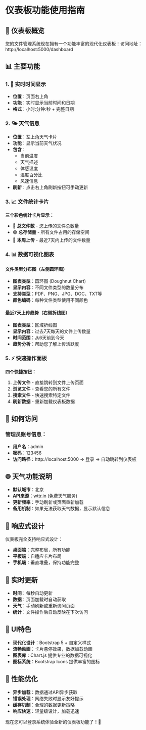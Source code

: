 # 仪表板功能使用指南

## 🎯 仪表板概览

您的文件管理系统现在拥有一个功能丰富的现代化仪表板！访问地址：http://localhost:5000/dashboard

## 📊 主要功能

### 1. 📅 实时时间显示
- **位置**：页面右上角
- **功能**：实时显示当前时间和日期
- **格式**：小时:分钟:秒 + 完整日期

### 2. 🌤️ 天气信息
- **位置**：左上角天气卡片
- **功能**：显示当前天气状况
- **包含**：
  - 当前温度
  - 天气描述
  - 体感温度
  - 湿度百分比
  - 风速信息
- **刷新**：点击右上角刷新按钮可手动更新

### 3. 📈 文件统计卡片
**三个彩色统计卡片显示：**
- 🔵 **总文件数** - 您上传的文件总数量
- 🟢 **总存储量** - 所有文件占用的存储空间
- 🔵 **本周上传** - 最近7天内上传的文件数量

### 4. 📊 数据可视化图表

#### 文件类型分布图（左侧圆环图）
- **图表类型**：圆环图 (Doughnut Chart)
- **显示内容**：不同文件类型的数量分布
- **支持类型**：PDF、PNG、JPG、DOC、TXT等
- **颜色编码**：每种文件类型使用不同颜色

#### 最近7天上传趋势（右侧折线图）
- **图表类型**：区域折线图
- **显示内容**：过去7天每天的文件上传数量
- **时间范围**：从6天前到今天
- **趋势分析**：帮助您了解上传活跃度

### 5. ⚡ 快速操作面板
**四个快捷按钮：**
1. **上传文件** - 直接跳转到文件上传页面
2. **浏览文件** - 查看您的所有文件
3. **搜索文件** - 快速搜索特定文件
4. **刷新数据** - 重新加载仪表板数据

## 🔑 如何访问

### 管理员账号信息：
- **用户名**：admin
- **密码**：123456
- **访问路径**：http://localhost:5000 → 登录 → 自动跳转到仪表板

## 🌐 天气功能说明

- **默认城市**：北京
- **API来源**：wttr.in (免费天气服务)
- **更新频率**：手动刷新或页面重新加载
- **备用机制**：如果无法获取天气数据，显示默认信息

## 📱 响应式设计

仪表板完全支持响应式设计：
- **桌面端**：完整布局，所有功能
- **平板端**：自适应卡片布局
- **手机端**：垂直堆叠，保持功能完整

## 🔄 实时更新

- **时间**：每秒自动更新
- **数据**：页面加载时自动获取
- **天气**：手动刷新或重新访问页面
- **统计**：文件操作后自动反映在下次访问

## 🎨 UI特色

- **现代化设计**：Bootstrap 5 + 自定义样式
- **流畅动画**：卡片悬停效果，数据加载动画
- **图表库**：Chart.js 提供专业的数据可视化
- **图标系统**：Bootstrap Icons 提供丰富的图标

## 🚀 性能优化

- **异步加载**：数据通过API异步获取
- **错误处理**：网络失败时显示友好提示
- **缓存机制**：合理的数据更新策略
- **响应快速**：轻量级设计，加载迅速

现在您可以登录系统体验全新的仪表板功能了！🎉 